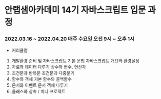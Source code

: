 # 안랩샘아카데미 14기 자바스크립트 입문 과정
### 2022.03.16 ~ 2022.04.20 매주 수요일 오전 9시 ~ 오후 1시

* 커리큘럼
1. 개발환경 준비 및 자바스크립트 기본 문법	자바스크립트 개요와 환경설정
2. 자료와 데이터 다루기	상수와 변수, 연산자
3. 조건문과 반복문	조건문과 다중분기
4. 함수와 객체	기본 함수와 콜백함수
5. 문서와 이벤트	문서 객체 다루기
6. 클래스와 상속 / 미니 프로젝트
